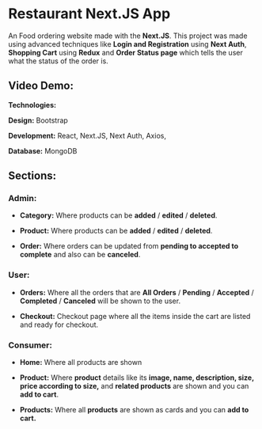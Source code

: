 # Restaurant Next.JS App

An Food ordering website made with the **Next.JS**. This project was
made using advanced techniques like **Login and Registration** using
**Next Auth**, **Shopping Cart** using **Redux** and **Order Status
page** which tells the user what the status of the order is.

## Video Demo:

**Technologies:**

**Design:** Bootstrap

**Development:** React, Next.JS, Next Auth, Axios,

**Database:** MongoDB

## Sections:

### Admin:

-   **Category:** Where products can be **added** / **edited** /
    **deleted**.

-   **Product:** Where products can be **added** / **edited** /
    **deleted**.

-   **Order:** Where orders can be updated from **pending to accepted to
    complete** and also can be **canceled**.

### User:

-   **Orders:** Where all the orders that are **All Orders** /
    **Pending** / **Accepted** / **Completed** / **Canceled** will be
    shown to the user.

-   **Checkout:** Checkout page where all the items inside the cart are
    listed and ready for checkout.

### Consumer:

-   **Home:** Where all products are shown

-   **Product:** Where **product** details like its **image, name,
    description, size, price according to size,** and **related
    products** are shown and you can **add to cart**.

-   **Products:** Where all **products** are shown as cards and you can
    **add to cart.**
